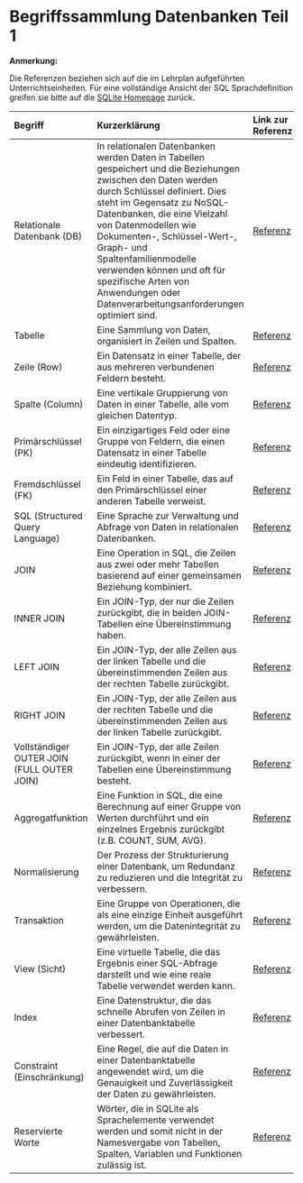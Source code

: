 # Begriffssammlung Datenbanken Teil 1

**Anmerkung:**

Die Referenzen beziehen sich auf die im Lehrplan aufgeführten Unterrichtseinheiten.
Für eine vollständige Ansicht der SQL Sprachdefinition greifen sie bitte auf die [SQLite Homepage](https://www.sqlite.org/lang.html) zurück.

| Begriff                                    | Kurzerklärung                                                                                                                                                                                                                                                                                                                                                                                                       | Link zur Referenz                                                                                   |
|:-------------------------------------------|:--------------------------------------------------------------------------------------------------------------------------------------------------------------------------------------------------------------------------------------------------------------------------------------------------------------------------------------------------------------------------------------------------------------------|:----------------------------------------------------------------------------------------------------|
| Relationale Datenbank (DB)                 | In relationalen Datenbanken werden Daten in Tabellen gespeichert und die Beziehungen zwischen den Daten werden durch Schlüssel definiert. Dies steht im Gegensatz zu NoSQL-Datenbanken, die eine Vielzahl von Datenmodellen wie Dokumenten-, Schlüssel-Wert-, Graph- und Spaltenfamilienmodelle verwenden können und oft für spezifische Arten von Anwendungen oder Datenverarbeitungsanforderungen optimiert sind. | [Referenz](../lehrplan/datenbanken/datenbanken.md)                                                  |
| Tabelle                                    | Eine Sammlung von Daten, organisiert in Zeilen und Spalten.                                                                                                                                                                                                                                                                                                                                                         | [Referenz](../lehrplan/datenbanken/datenbanken.md)                                                  |
| Zeile (Row)                                | Ein Datensatz in einer Tabelle, der aus mehreren verbundenen Feldern besteht.                                                                                                                                                                                                                                                                                                                                       | [Referenz](../lehrplan/datenbanken/datenbanken.md)                                                  |
| Spalte (Column)                            | Eine vertikale Gruppierung von Daten in einer Tabelle, alle vom gleichen Datentyp.                                                                                                                                                                                                                                                                                                                                  | [Referenz](../lehrplan/datenbanken/datenbanken.md)                                                  |
| Primärschlüssel (PK)                       | Ein einzigartiges Feld oder eine Gruppe von Feldern, die einen Datensatz in einer Tabelle eindeutig identifizieren.                                                                                                                                                                                                                                                                                                 | [Referenz](../lehrplan/datenbanken/datenbanken.md)                                                  |
| Fremdschlüssel (FK)                        | Ein Feld in einer Tabelle, das auf den Primärschlüssel einer anderen Tabelle verweist.                                                                                                                                                                                                                                                                                                                              | [Referenz](../lehrplan/datenbanken/datenbanken.md)                                                  |
| SQL (Structured Query Language)            | Eine Sprache zur Verwaltung und Abfrage von Daten in relationalen Datenbanken.                                                                                                                                                                                                                                                                                                                                      | [Referenz](../lehrplan/datenbanken/datenbanken.md)                                                  |
| JOIN                                       | Eine Operation in SQL, die Zeilen aus zwei oder mehr Tabellen basierend auf einer gemeinsamen Beziehung kombiniert.                                                                                                                                                                                                                                                                                                 | [Referenz](../lehrplan/datenbanken/unterrichte/joins_and_views.md)                                  |
| INNER JOIN                                 | Ein JOIN-Typ, der nur die Zeilen zurückgibt, die in beiden JOIN-Tabellen eine Übereinstimmung haben.                                                                                                                                                                                                                                                                                                                | [Referenz](../lehrplan/datenbanken/unterrichte/joins_and_views.md)                                  |
| LEFT JOIN                                  | Ein JOIN-Typ, der alle Zeilen aus der linken Tabelle und die übereinstimmenden Zeilen aus der rechten Tabelle zurückgibt.                                                                                                                                                                                                                                                                                           | [Referenz](../lehrplan/datenbanken/unterrichte/joins_and_views.md)                                  |
| RIGHT JOIN                                 | Ein JOIN-Typ, der alle Zeilen aus der rechten Tabelle und die übereinstimmenden Zeilen aus der linken Tabelle zurückgibt.                                                                                                                                                                                                                                                                                           | [Referenz](../lehrplan/datenbanken/unterrichte/joins_and_views.md)                                  |
| Vollständiger OUTER JOIN (FULL OUTER JOIN) | Ein JOIN-Typ, der alle Zeilen zurückgibt, wenn in einer der Tabellen eine Übereinstimmung besteht.                                                                                                                                                                                                                                                                                                                  | [Referenz](../lehrplan/datenbanken/unterrichte/joins_and_views.md)                                  |
| Aggregatfunktion                           | Eine Funktion in SQL, die eine Berechnung auf einer Gruppe von Werten durchführt und ein einzelnes Ergebnis zurückgibt (z.B. COUNT, SUM, AVG).                                                                                                                                                                                                                                                                      | [Referenz](../lehrplan/datenbanken/unterrichte/build_in_functions.md#aggregatefunktionen-in-sqlite) |
| Normalisierung                             | Der Prozess der Strukturierung einer Datenbank, um Redundanz zu reduzieren und die Integrität zu verbessern.                                                                                                                                                                                                                                                                                                        | [Referenz](../lehrplan/datenbanken/unterrichte/normalization.md)                                    |
| Transaktion                                | Eine Gruppe von Operationen, die als eine einzige Einheit ausgeführt werden, um die Datenintegrität zu gewährleisten.                                                                                                                                                                                                                                                                                               | [Referenz](../lehrplan/datenbanken/unterrichte/scripting_and_deploying.md)                          |
| View (Sicht)                               | Eine virtuelle Tabelle, die das Ergebnis einer SQL-Abfrage darstellt und wie eine reale Tabelle verwendet werden kann.                                                                                                                                                                                                                                                                                              | [Referenz](../lehrplan/datenbanken/unterrichte/joins_and_views.md)                                  |
| Index                                      | Eine Datenstruktur, die das schnelle Abrufen von Zeilen in einer Datenbanktabelle verbessert.                                                                                                                                                                                                                                                                                                                       | [Referenz](../lehrplan/datenbanken/unterrichte/indices_and_referential_integrity.md)                |
| Constraint (Einschränkung)                 | Eine Regel, die auf die Daten in einer Datenbanktabelle angewendet wird, um die Genauigkeit und Zuverlässigkeit der Daten zu gewährleisten.                                                                                                                                                                                                                                                                         | [Referenz](../lehrplan/datenbanken/unterrichte/create_tables.md)                                    |
| Reservierte Worte                          | Wörter, die in SQLite als Sprachelemente verwendet werden und somit nicht in der Namesvergabe von Tabellen, Spalten, Variablen und Funktionen zulässig ist.                                                                                                                                                                                                                                                         | [Referenz](../lehrplan/datenbanken/unterrichte/reserved_words_sqlite.md)                            | 



